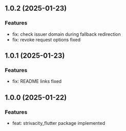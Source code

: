 ## 1.0.2 (2025-01-23)

### Features

- fix: check issuer domain during fallback redirection
- fix: revoke request options fixed

## 1.0.1 (2025-01-23)

### Features

- fix: README links fixed

## 1.0.0 (2025-01-22)

### Features

- feat: strivacity_flutter package implemented
